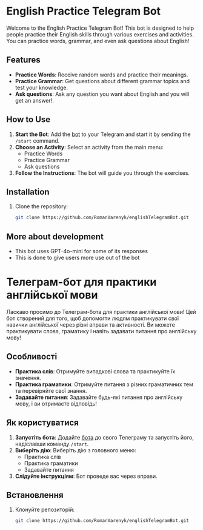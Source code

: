 
# English Practice Telegram Bot

Welcome to the English Practice Telegram Bot! This bot is designed to help people practice their English skills through various exercises and activities. You can practice words, grammar, and even ask questions about English!
## Features

- **Practice Words**: Receive random words and practice their meanings.
- **Practice Grammar**: Get questions about different grammar topics and test your knowledge.
- **Ask questions**: Ask any question you want about English and you will get an answer!.

## How to Use

1. **Start the Bot**: Add the [bot](https://t.me/EnglishPracticeProjectBot) to your Telegram and start it by sending the `/start` command.
2. **Choose an Activity**: Select an activity from the main menu:
   - Practice Words
   - Practice Grammar
   - Ask questions
3. **Follow the Instructions**: The bot will guide you through the exercises.

## Installation

1. Clone the repository:
   ```sh
   git clone https://github.com/RomanVarenyk/englishTelegramBot.git

## More about development
   - This bot uses GPT-4o-mini for some of its responses
   - This is done to give users more use out of the bot


# Телеграм-бот для практики англійської мови

Ласкаво просимо до Телеграм-бота для практики англійської мови! Цей бот створений для того, щоб допомогти людям практикувати свої навички англійської через різні вправи та активності. Ви можете практикувати слова, граматику і навіть задавати питання про англійську мову!

## Особливості

- **Практика слів**: Отримуйте випадкові слова та практикуйте їх значення.
- **Практика граматики**: Отримуйте питання з різних граматичних тем та перевіряйте свої знання.
- **Задавайте питання**: Задавайте будь-які питання про англійську мову, і ви отримаєте відповідь!

## Як користуватися

1. **Запустіть бота**: Додайте [бота](https://t.me/EnglishPracticeProjectBot) до свого Телеграму та запустіть його, надіславши команду `/start`.
2. **Виберіть дію**: Виберіть дію з головного меню:
   - Практика слів
   - Практика граматики
   - Задавайте питання
3. **Слідуйте інструкціям**: Бот проведе вас через вправи.

## Встановлення

1. Клонуйте репозиторій:
   ```sh
   git clone https://github.com/RomanVarenyk/englishTelegramBot.git
